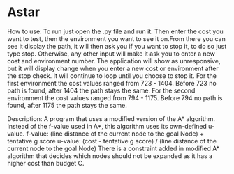 # Astar
How to use: To run just open the .py file and run it. Then enter the cost you want to test, then the environment you want to see it on.From there you can see it display the path, it will then ask you if you want to stop it, to do so just type stop. Otherwise, any other input will make it ask you to enter a new cost and environment number. The application will show as unresponsive, but it will display change when you enter a new cost or environment after the stop check. It will continue to loop until you choose to stop it. For the first environment the cost values ranged from 723 - 1404. Before 723 no path is found, after 1404 the path stays the same. For the second environment the cost values ranged from 794 - 1175. Before 794 no path is found, after 1175 the path stays the same. 

Description: A program that uses a modified version of the A* algorithm.
Instead of the f-value used in A*, this algorithm uses its own-defined u-value.
f-value: (line distance of the current node to the goal Node) + tentative g score
u-value: (cost - tentative g score) / (line distance of the current node to the goal Node)
There is a constraint added in modified A* algorithm that decides which nodes should not be expanded as it has a higher cost than budget C.
